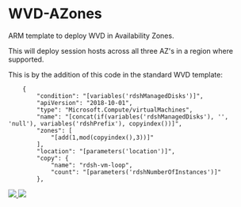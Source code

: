 # WVD-AZones
ARM template to deploy WVD in Availability Zones.

This will deploy session hosts across all three AZ's in a region where supported.

This is by the addition of this code in the standard WVD template:

        {
            "condition": "[variables('rdshManagedDisks')]",
            "apiVersion": "2018-10-01",
            "type": "Microsoft.Compute/virtualMachines",
            "name": "[concat(if(variables('rdshManagedDisks'), '', 'null'), variables('rdshPrefix'), copyindex())]",
            "zones": [
                "[add(1,mod(copyindex(),3))]"
            ],
            "location": "[parameters('location')]",
            "copy": {
                "name": "rdsh-vm-loop",
                "count": "[parameters('rdshNumberOfInstances')]"
            },

<a href="https://portal.azure.com/#create/Microsoft.Template/uri/https%3A%2F%2Fraw.githubusercontent.com%2FTomHickling%2FWVD-AZones%2Fmaster%2FmainTemplate.json" target="_blank">
    <img src="http://azuredeploy.net/deploybutton.png"/>
</a>
<a href="http://armviz.io/#/?load=https%3A%2F%2Fraw.githubusercontent.com%2FTomHickling%2FWVD-AZones%2Fmaster%2FmainTemplate.jsonn" target="_blank">
    <img src="http://armviz.io/visualizebutton.png"/>
</a>

